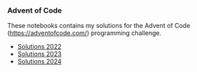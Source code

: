 ### Advent of Code

These notebooks contains my solutions for the Advent of Code (https://adventofcode.com/) programming challenge.

* [Solutions 2022](https://github.com/bitagoras/AdventOfCode/blob/master/AoC_2022.ipynb)
* [Solutions 2023](https://github.com/bitagoras/AdventOfCode/blob/master/AoC_2023.ipynb)
* [Solutions 2024](https://github.com/bitagoras/AdventOfCode/blob/master/AoC_2024.ipynb)

